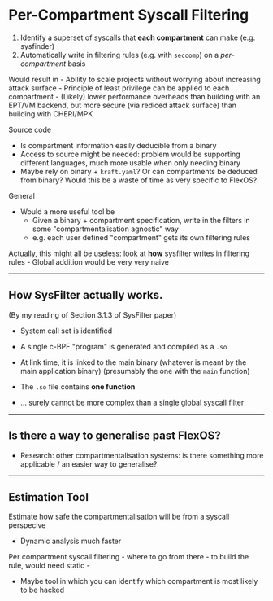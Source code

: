 # Per-Compartment Syscall Filtering

1. Identify a superset of syscalls that **each compartment** can make (e.g. sysfinder)
2. Automatically write in filtering rules (e.g. with `seccomp`) on a _per-compartment_ basis

Would result in
    - Ability to scale projects without worrying about increasing attack surface
    - Principle of least privilege can be applied to each compartment
    - (Likely) lower performance overheads than building with an EPT/VM backend, but more secure (via rediced attack surface) than building with CHERI/MPK

Source code
- Is compartment information easily deducible from a binary
- Access to source might be needed: problem would be supporting different languages, much more usable when only needing binary
- Maybe rely on binary + `kraft.yaml`? Or can compartments be deduced from binary? Would this be a waste of time as very specific to FlexOS?

General
- Would a more useful tool be
    - Given a binary + compartment specification, write in the filters in some "compartmentalisation agnostic" way
    - e.g. each user defined "compartment" gets its own filtering rules


Actually, this might all be useless: look at **how** sysfilter writes in filtering rules
    - Global addition would be very very naive

---
## How SysFilter actually works.
(By my reading of Section 3.1.3 of SysFilter paper)
- System call set is identified
- A single c-BPF "program" is generated and compiled as a `.so`
- At link time, it is linked to the main binary (whatever is meant by the main application binary) (presumably the one with the `main` function)
- The `.so` file contains **one function**

- ... surely cannot be more complex than a single global syscall filter

---
## Is there a way to generalise past FlexOS?

- Research: other compartmentalisation systems: is there something more applicable / an easier way to generalise?




---
## Estimation Tool  
Estimate how safe the compartmentalisation will be from a syscall perspecive
- Dynamic analysis much faster

Per compartment syscall filtering
    - where to go from there
    - to build the rule, would need static
    - 

- Maybe tool in which you can identify which compartment is most likely to be hacked


